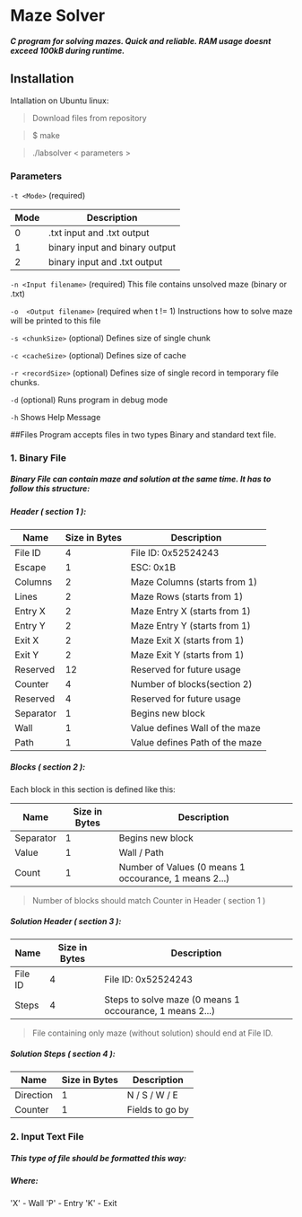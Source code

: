 # Maze Solver
##### C program for solving mazes. Quick and reliable. RAM usage doesnt exceed 100kB during runtime.
## Installation
Intallation on Ubuntu linux:
> Download files from repository

> $ make

> ./labsolver < parameters >

### Parameters
`-t <Mode>` (required)

| Mode | Description  |
| ---- |---- |
| 0   |  .txt input and .txt output |
| 1 |  binary input and binary output |
| 2 |  binary input and .txt output |

`-n <Input filename>` (required)
This file contains unsolved maze (binary or .txt)

`-o  <Output filename>` (required when t != 1)
Instructions how to solve maze will be printed to this file

`-s <chunkSize>` (optional)
Defines size of single chunk

`-c <cacheSize>` (optional)
Defines size of cache

`-r <recordSize>` (optional)
Defines size of single record in temporary file chunks.

`-d` (optional)
Runs program in debug mode

`-h`
Shows Help Message

##Files
Program accepts files in two types Binary and standard text file.
### 1. Binary File
##### Binary File can contain maze and solution at the same time. It has to follow this structure:
##### Header ( section 1 ):

| Name | Size in Bytes  | Description |
| ------------ | ------------ | ------------ |
| File ID | 4 | File ID: 0x52524243  |
| Escape | 1 | ESC: 0x1B |
| Columns | 2 | Maze Columns (starts from 1) |
| Lines | 2 | Maze Rows (starts from 1) |
| Entry X | 2 | Maze Entry X (starts from 1) |
| Entry Y | 2 | Maze Entry Y (starts from 1) |
| Exit X | 2 | Maze Exit X (starts from 1) |
| Exit Y | 2 | Maze Exit Y (starts from 1) |
| Reserved | 12 | Reserved for future usage |
| Counter | 4 | Number of blocks(section 2) |
| Reserved | 4 | Reserved for future usage |
| Separator | 1 | Begins new block |
| Wall | 1 | Value defines Wall of the maze |
| Path | 1 | Value defines Path of the maze |

##### Blocks ( section 2 ):
Each block in this section is defined like this:

| Name | Size in Bytes  | Description |
| ------------ | ------------ | ------------ |
| Separator | 1 | Begins new block |
| Value | 1 | Wall / Path |
| Count | 1 | Number of Values (0 means 1 occourance, 1 means 2...) |

> Number of blocks should match Counter in Header ( section 1 )

##### Solution Header ( section 3 ):

| Name | Size in Bytes  | Description |
| ------------ | ------------ | ------------ |
| File ID | 4 | File ID: 0x52524243  |
| Steps | 4 | Steps to solve maze (0 means 1 occourance, 1 means 2...) |

> File containing only maze (without solution) should end at File ID.
 
##### Solution Steps ( section 4 ):

| Name | Size in Bytes  | Description |
| ------------ | ------------ | ------------ |
| Direction | 1 | N / S / W / E  |
| Counter | 1 | Fields to go by |

### 2. Input Text File
##### This type of file should be formatted this way:

##### Where:
'X' - Wall
'P' - Entry
'K' - Exit

